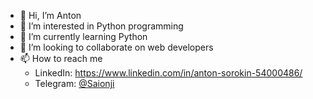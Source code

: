 - 👋 Hi, I’m Anton
- 👀 I’m interested in Python programming
- 🌱 I’m currently learning Python
- 💞️ I’m looking to collaborate on web developers
- 📫 How to reach me 
  - LinkedIn: https://www.linkedin.com/in/anton-sorokin-54000486/
  - Telegram: [@Saionji](https://t.me/saionji)
<!---
saiinc/saiinc is a ✨ special ✨ repository because its `README.md` (this file) appears on your GitHub profile.
You can click the Preview link to take a look at your changes.
--->
